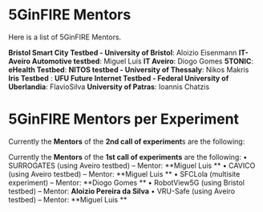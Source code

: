 <!-- TITLE: 5GinFIRE Mentors -->
<!-- SUBTITLE: The list of 5GinFIRE Mentors and assingments -->

# 5GinFIRE Mentors
Here is a list of 5GinFIRE Mentors. 

**Bristol Smart City Testbed - University of Bristol**: Aloizio Eisenmann 
**IT-Aveiro Automotive testbed**: Miguel Luís
**IT Aveiro**: Diogo Gomes 
**5TONIC**: 
**eHealth Testbed**:
**NITOS testbed - University of Thessaly**: Nikos Makris
 **Iris Testbed** :
**UFU Future Internet Testbed - Federal University of Uberlandia**: FlavioSilva
**University of Patras**: Ioannis Chatzis

# 5GinFIRE Mentors per Experiment
Currently the **Mentors** of the **2nd call of experiment**s are the following:


Currently the **Mentors** of the **1st call of experiments** are the following:
• SURROGATES (using Aveiro testbed) – Mentor: **Miguel Luis **
• CAVICO (using Aveiro testbed) – Mentor: **Miguel Luis **
• SFCLola (multisite experiment) – Mentor: **Diogo Gomes **
• RobotView5G (using Bristol testbed) – Mentor: **Aloizio Pereira da Silva**
• VRU-Safe (using Aveiro testbed) – Mentor: **Miguel Luis **

